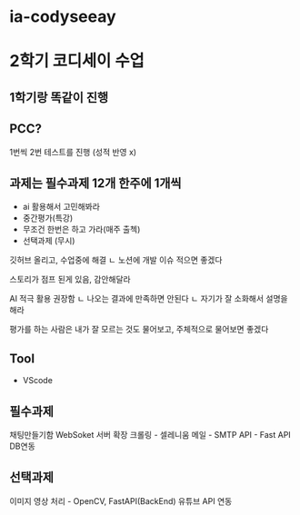 # ia-codyseeay

# 2학기 코디세이 수업

## 1학기랑 똑같이 진행

## PCC?
1번씩 2번 테스트를 진행 (성적 반영 x)

## 과제는 필수과제 12개 한주에 1개씩
- ai 활용해서 고민해봐라
- 중간평가(특강)
- 무조건 한번은 하고 가라(매주 출첵)
- 선택과제 (무시)

깃허브 올리고, 수업중에 해결
ㄴ 노션에 개발 이슈 적으면 좋겠다

스토리가 점프 된게 있음, 감안해달라

AI 적극 활용 권장함
ㄴ 나오는 결과에 만족하면 안된다
ㄴ 자기가 잘 소화해서 설명을 해라

평가를 하는 사람은 내가 잘 모르는 것도 물어보고, 주체적으로 물어보면 좋겠다

## Tool
- VScode

## 필수과제
채팅만들기함 WebSoket
서버 확장
크롤링 - 셀레니움
메일 - SMTP
API - Fast API
DB연동

## 선택과제
이미지 영상 처리 - OpenCV, FastAPI(BackEnd)
유튜브 API 연동
